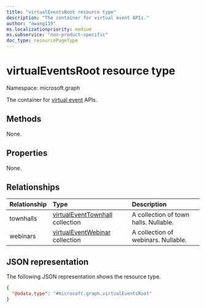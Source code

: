 ```yaml
---
title: "virtualEventsRoot resource type"
description: "The container for virtual event APIs."
author: "awang119"
ms.localizationpriority: medium
ms.subservice: "non-product-specific"
doc_type: resourcePageType
---
```


# virtualEventsRoot resource type

Namespace: microsoft.graph

The container for [virtual event](virtualevent.md) APIs.

## Methods

None.

## Properties

None.

## Relationships

| Relationship | Type |Description|
|:---------------|:--------|:----------|
|townhalls|[virtualEventTownhall](virtualeventtownhall.md) collection | A collection of town halls. Nullable.|
|webinars|[virtualEventWebinar](virtualeventwebinar.md) collection | A collection of webinars. Nullable.|

## JSON representation

The following JSON representation shows the resource type.

<!-- {
  "blockType": "resource",
  "@odata.type": "microsoft.graph.virtualEventsRoot"
}
-->
```json
{
  "@odata.type": "#microsoft.graph.virtualEventsRoot"
}
```
